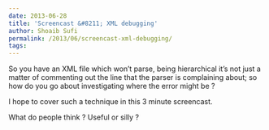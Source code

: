 ```yaml
---
date: 2013-06-28
title: 'Screencast &#8211; XML debugging'
author: Shoaib Sufi
permalink: /2013/06/screencast-xml-debugging/
tags:
---
```

So you have an XML file which won&#8217;t parse, being hierarchical it&#8217;s not just a matter of commenting out the line that the parser is complaining about; so how do you go about investigating where the error might be ?

I hope to cover such a technique in this 3 minute screencast.

What do people think ? Useful or silly ?
